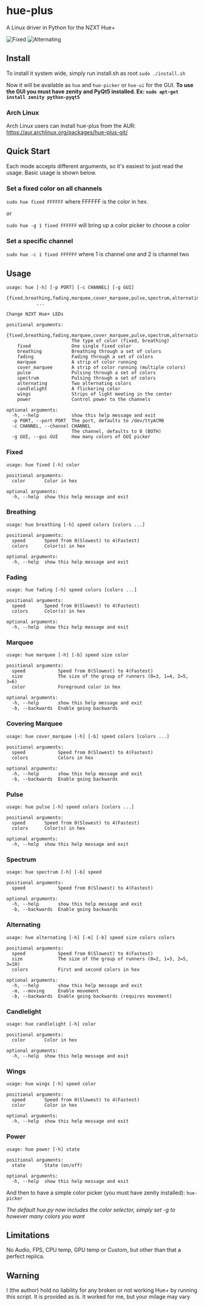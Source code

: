 # hue-plus
A Linux driver in Python for the NZXT Hue+

![Fixed](https://github.com/kusti8/hue-plus/raw/master/fixed.png)
![Alternating](https://github.com/kusti8/hue-plus/raw/master/alternating.png)
## Install
To install it system wide, simply run install.sh as root `sudo ./install.sh`

Now it will be available as `hue` and `hue-picker` or `hue-ui` for the GUI.
**To use the GUI you must have zenity and PyQt5 installed. Ex: `sudo apt-get install zenity python-pyqt5`**

### Arch Linux
Arch Linux users can install hue-plus from the AUR: https://aur.archlinux.org/packages/hue-plus-git/

## Quick Start
Each mode accepts different arguments, so it's easiest to just read the usage.
Basic usage is shown below.
### Set a fixed color on all channels
`sudo hue fixed FFFFFF` where FFFFFF is the color in hex.

*or*

`sudo hue -g 1 fixed FFFFFF` will bring up a color picker to choose a color
### Set a specific channel
`sudo hue -c 1 fixed FFFFFF` where 1 is channel one and 2 is channel two
## Usage
```
usage: hue [-h] [-p PORT] [-c CHANNEL] [-g GUI]
           {fixed,breathing,fading,marquee,cover_marquee,pulse,spectrum,alternating,candlelight,wings,power}
           ...

Change NZXT Hue+ LEDs

positional arguments:
  {fixed,breathing,fading,marquee,cover_marquee,pulse,spectrum,alternating,candlelight,wings,power}
                        The type of color (fixed, breathing)
    fixed               One single fixed color
    breathing           Breathing through a set of colors
    fading              Fading through a set of colors
    marquee             A strip of color running
    cover_marquee       A strip of color running (multiple colors)
    pulse               Pulsing through a set of colors
    spectrum            Pulsing through a set of colors
    alternating         Two alternating colors
    candlelight         A flickering color
    wings               Strips of light meeting in the center
    power               Control power to the channels

optional arguments:
  -h, --help            show this help message and exit
  -p PORT, --port PORT  The port, defaults to /dev/ttyACM0
  -c CHANNEL, --channel CHANNEL
                        The channel, defaults to 0 (BOTH)
  -g GUI, --gui GUI     How many colors of GUI picker
```
### Fixed
```
usage: hue fixed [-h] color

positional arguments:
  color       Color in hex

optional arguments:
  -h, --help  show this help message and exit
```
### Breathing
```
usage: hue breathing [-h] speed colors [colors ...]

positional arguments:
  speed       Speed from 0(Slowest) to 4(Fastest)
  colors      Color(s) in hex

optional arguments:
  -h, --help  show this help message and exit
```
### Fading
```
usage: hue fading [-h] speed colors [colors ...]

positional arguments:
  speed       Speed from 0(Slowest) to 4(Fastest)
  colors      Color(s) in hex

optional arguments:
  -h, --help  show this help message and exit
```
### Marquee
```
usage: hue marquee [-h] [-b] speed size color

positional arguments:
  speed            Speed from 0(Slowest) to 4(Fastest)
  size             The size of the group of runners (0=3, 1=4, 2=5, 3=6)
  color            Foreground color in hex

optional arguments:
  -h, --help       show this help message and exit
  -b, --backwards  Enable going backwards
```
### Covering Marquee
```
usage: hue cover_marquee [-h] [-b] speed colors [colors ...]

positional arguments:
  speed            Speed from 0(Slowest) to 4(Fastest)
  colors           Colors in hex

optional arguments:
  -h, --help       show this help message and exit
  -b, --backwards  Enable going backwards
```
### Pulse
```
usage: hue pulse [-h] speed colors [colors ...]

positional arguments:
  speed       Speed from 0(Slowest) to 4(Fastest)
  colors      Color(s) in hex

optional arguments:
  -h, --help  show this help message and exit
```
### Spectrum
```
usage: hue spectrum [-h] [-b] speed

positional arguments:
  speed            Speed from 0(Slowest) to 4(Fastest)

optional arguments:
  -h, --help       show this help message and exit
  -b, --backwards  Enable going backwards
```
### Alternating
```
usage: hue alternating [-h] [-m] [-b] speed size colors colors

positional arguments:
  speed            Speed from 0(Slowest) to 4(Fastest)
  size             The size of the group of runners (0=2, 1=3, 2=5, 3=10)
  colors           First and second colors in hex

optional arguments:
  -h, --help       show this help message and exit
  -m, --moving     Enable movement
  -b, --backwards  Enable going backwards (requires movement)
```
### Candlelight
```
usage: hue candlelight [-h] color

positional arguments:
  color       Color in hex

optional arguments:
  -h, --help  show this help message and exit
```
### Wings
```
usage: hue wings [-h] speed color

positional arguments:
  speed       Speed from 0(Slowest) to 4(Fastest)
  color       Color in hex

optional arguments:
  -h, --help  show this help message and exit
```
### Power
```
usage: hue power [-h] state

positional arguments:
  state       State (on/off)

optional arguments:
  -h, --help  show this help message and exit
```


And then to have a simple color picker (you must have zenity installed):
`hue-picker`

*The default hue.py now includes the color selector, simply set -g to however many colors you want*
## Limitations
No Audio, FPS, CPU temp, GPU temp or Custom, but other than that a perfect replica.

## Warning
  I (the author) hold no liability for any broken or not working Hue+ by running this script. It is provided as is. It worked for me, but your milage may vary
